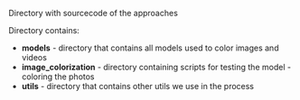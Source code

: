 Directory with sourcecode of the approaches

Directory contains:

* **models** - directory that contains all models used to color images and videos
* **image_colorization** - directory containing scripts for testing the model - coloring the photos
* **utils** - directory that contains other utils we use in the process

